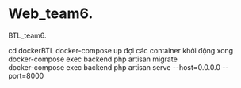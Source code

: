 # Web_team6. 
BTL_team6. 

cd dockerBTL 
docker-compose up 
đợi các container khởi động xong 
docker-compose exec backend php artisan migrate  
docker-compose exec backend php artisan serve --host=0.0.0.0 --port=8000  
